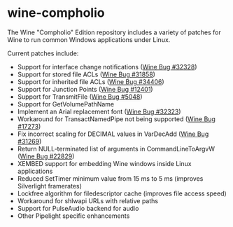 wine-compholio
==============

The Wine "Compholio" Edition repository includes a variety of patches for Wine to run common Windows applications under Linux.

Current patches include:

* Support for interface change notifications ([Wine Bug #32328](http://bugs.winehq.org/show_bug.cgi?id=32328))
* Support for stored file ACLs ([Wine Bug #31858](http://bugs.winehq.org/show_bug.cgi?id=31858))
* Support for inherited file ACLs ([Wine Bug #34406](http://bugs.winehq.org/show_bug.cgi?id=34406))
* Support for Junction Points ([Wine Bug #12401](http://bugs.winehq.org/show_bug.cgi?id=12401))
* Support for TransmitFile ([Wine Bug #5048](http://bugs.winehq.org/show_bug.cgi?id=5048))
* Support for GetVolumePathName
* Implement an Arial replacement font ([Wine Bug #32323](http://bugs.winehq.org/show_bug.cgi?id=32323))
* Workaround for TransactNamedPipe not being supported ([Wine Bug #17273](http://bugs.winehq.org/show_bug.cgi?id=17273))
* Fix incorrect scaling for DECIMAL values in VarDecAdd ([Wine Bug #31269](http://bugs.winehq.org/show_bug.cgi?id=31269))
* Return NULL-terminated list of arguments in CommandLineToArgvW ([Wine Bug #22829](http://bugs.winehq.org/show_bug.cgi?id=22829))
* XEMBED support for embedding Wine windows inside Linux applications
* Reduced SetTimer minimum value from 15 ms to 5 ms (improves Silverlight framerates)
* Lockfree algorithm for filedescriptor cache (improves file access speed)
* Workaround for shlwapi URLs with relative paths
* Support for PulseAudio backend for audio
* Other Pipelight specific enhancements

